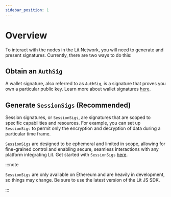 ```yaml
---
sidebar_position: 1
---
```


# Overview

To interact with the nodes in the Lit Network, you will need to generate and present signatures. Currently, there are two ways to do this:

## Obtain an `AuthSig`

A wallet signature, also referred to as `AuthSig`, is a signature that proves you own a particular public key. Learn more about wallet signatures [here](../authentication/auth-sig.md).

## Generate `SessionSigs` (Recommended)

Session signatures, or `SessionSigs`, are signatures that are scoped to specific capabilities and resources. For example, you can set up `SessionSigs` to permit only the encryption and decryption of data during a particular time frame.

`SessionSigs` are designed to be ephemeral and limited in scope, allowing for fine-grained control and enabling secure, seamless interactions with any platform integrating Lit. Get started with `SessionSigs` [here](../authentication/session-sigs/intro).

:::note

`SessionSigs` are only available on Ethereum and are heavily in development, so things may change. Be sure to use the latest version of the Lit JS SDK.

:::
